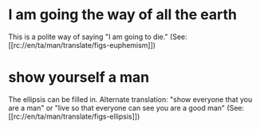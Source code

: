 # I am going the way of all the earth

This is a polite way of saying "I am going to die." (See: [[rc://en/ta/man/translate/figs-euphemism]])

# show yourself a man

The ellipsis can be filled in. Alternate translation: "show everyone that you are a man" or "live so that everyone can see you are a good man" (See: [[rc://en/ta/man/translate/figs-ellipsis]])

